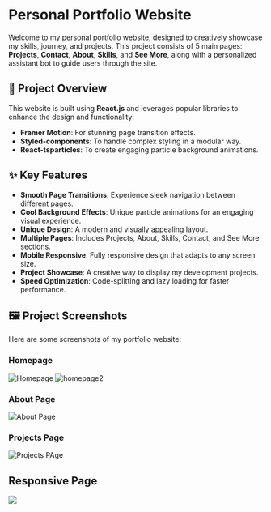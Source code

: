 # Personal Portfolio Website

Welcome to my personal portfolio website, designed to creatively showcase my skills, journey, and projects. This project consists of 5 main pages: **Projects**, **Contact**, **About**, **Skills**, and **See More**, along with a personalized assistant bot to guide users through the site.

## 🚀 Project Overview

This website is built using **React.js** and leverages popular libraries to enhance the design and functionality:

- **Framer Motion**: For stunning page transition effects.
- **Styled-components**: To handle complex styling in a modular way.
- **React-tsparticles**: To create engaging particle background animations.


## ✨ Key Features

- **Smooth Page Transitions**: Experience sleek navigation between different pages.
- **Cool Background Effects**: Unique particle animations for an engaging visual experience.
- **Unique Design**: A modern and visually appealing layout.
- **Multiple Pages**: Includes Projects, About, Skills, Contact, and See More sections.
- **Mobile Responsive**: Fully responsive design that adapts to any screen size.
- **Project Showcase**: A creative way to display my development projects.
- **Speed Optimization**: Code-splitting and lazy loading for faster performance.

## 🖼️ Project Screenshots

Here are some screenshots of my portfolio website:

### Homepage

![Homepage](https://github.com/user-attachments/assets/f238993f-89c9-4bf9-b7d7-d02aba379674)
![homepage2](https://github.com/user-attachments/assets/e0b6a684-045b-4786-8feb-bc17354b9c8b)

### About Page

![About Page](https://github.com/user-attachments/assets/1fd4767a-be1c-40c9-ab22-09fd2e61e488)

### Projects Page

![Projects PAge](https://github.com/user-attachments/assets/b302203c-7509-4743-ab64-87d2888640c6)

## Responsive Page
![](https://github.com/user-attachments/assets/a99ebf64-c22b-4a1b-b555-0424021e8016)




